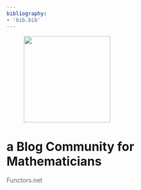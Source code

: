 ```yaml
---
bibliography:
- 'bib.bib'
---
```

<!-- wp:image {"align":"center","id":45,"width":200,"height":200,"sizeSlug":"full","linkDestination":"none"} -->
<div class="wp-block-image"><figure class="aligncenter size-full is-resized"><img src="https://test.functors.net/wp-content/uploads/2021/06/logo.png" alt="" class="wp-image-45" width="200" height="200"/></figure></div>
<!-- /wp:image -->

<!-- wp:heading {"textAlign":"center","level":1} -->
<h1 class="has-text-align-center">a Blog Community for Mathematicians</h1>
<!-- /wp:heading -->

<!-- wp:paragraph {"align":"center","fontSize":"medium"} -->
<p class="has-text-align-center has-medium-font-size"><span style="color:#666666" class="has-inline-color">Functors.net</span></p>
<!-- /wp:paragraph -->

<!-- wp:paragraph -->
<p></p>
<!-- /wp:paragraph -->